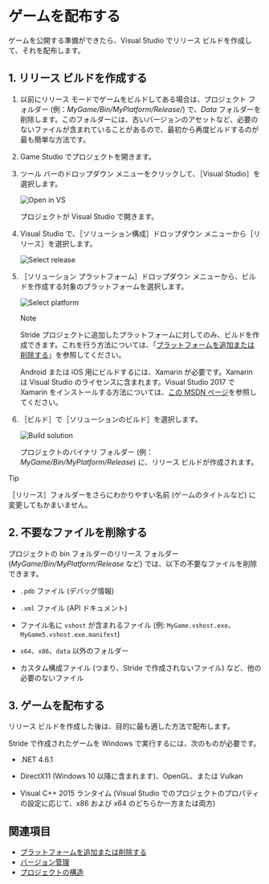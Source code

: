 # ゲームを配布する

ゲームを公開する準備ができたら、Visual Studio でリリース ビルドを作成して、それを配布します。

## 1. リリース ビルドを作成する

1. 以前にリリース モードでゲームをビルドしてある場合は、プロジェクト フォルダー (例：*MyGame/Bin/MyPlatform/Release/*) で、*Data* フォルダーを削除します。このフォルダーには、古いバージョンのアセットなど、必要のないファイルが含まれていることがあるので、最初から再度ビルドするのが最も簡単な方法です。

2. Game Studio でプロジェクトを開きます。

3. ツール バーのドロップダウン メニューをクリックして、［Visual Studio］を選択します。

    ![Open in VS](media/open-in-visual-studio.png)

    プロジェクトが Visual Studio で開きます。

4. Visual Studio で、［ソリューション構成］ドロップダウン メニューから［リリース］を選択します。

    ![Select release](media/select-release.png)

5. ［ソリューション プラットフォーム］ドロップダウン メニューから、ビルドを作成する対象のプラットフォームを選択します。

    ![Select platform](media/select-platform.png)

    >[!NOTE]
    >
    >Stride プロジェクトに追加したプラットフォームに対してのみ、ビルドを作成できます。これを行う方法については、「[プラットフォームを追加または削除する](../platforms/add-or-remove-a-platform.md)」を参照してください。
    >
    >Android または iOS 用にビルドするには、Xamarin が必要です。Xamarin は Visual Studio のライセンスに含まれます。Visual Studio 2017 で Xamarin をインストールする方法については、[この MSDN ページ](https://docs.microsoft.com/ja-jp/visualstudio/cross-platform/setup-and-install)を参照してください。

6. ［ビルド］で［ソリューションのビルド］を選択します。

    ![Build solution](media/build-solution.png)

    プロジェクトのバイナリ フォルダー (例：*MyGame/Bin/MyPlatform/Release*) に、リリース ビルドが作成されます。

> [!TIP]
>［リリース］フォルダーをさらにわかりやすい名前 (ゲームのタイトルなど) に変更してもかまいません。

## 2. 不要なファイルを削除する

プロジェクトの bin フォルダーのリリース フォルダー (*MyGame/Bin/MyPlatform/Release* など) では、以下の不要なファイルを削除できます。

* `.pdb` ファイル (デバッグ情報)

* `.xml` ファイル (API ドキュメント)

* ファイル名に `vshost` が含まれるファイル (例: `MyGame.vshost.exe`、`MyGame5.vshost.exe.manifest`)

* `x64`、`x86`、`data` 以外のフォルダー

* カスタム構成ファイル (つまり、Stride で作成されないファイル) など、他の必要のないファイル

## 3. ゲームを配布する

リリース ビルドを作成した後は、目的に最も適した方法で配布します。

Stride で作成されたゲームを Windows で実行するには、次のものが必要です。

* .NET 4.6.1

* DirectX11 (Windows 10 以降に含まれます)、OpenGL、または Vulkan

* Visual C++ 2015 ランタイム (Visual Studio でのプロジェクトのプロパティの設定に応じて、x86 および x64 のどちらか一方または両方)

## 関連項目

* [プラットフォームを追加または削除する](../platforms/add-or-remove-a-platform.md)
* [バージョン管理](version-control.md)
* [プロジェクトの構造](project-structure.md)
